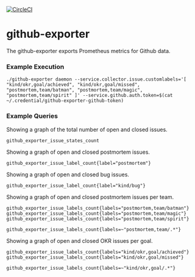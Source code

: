 [![CircleCI](https://circleci.com/gh/giantswarm/github-exporter.svg?&style=shield)](https://circleci.com/gh/giantswarm/github-exporter)

# github-exporter

The github-exporter exports Prometheus metrics for Github data.



### Example Execution

```
./github-exporter daemon --service.collector.issue.customlabels='[ "kind/okr,goal/achieved", "kind/okr,goal/missed", "postmortem,team/batman", "postmortem,team/magic", "postmortem,team/spirit" ]' --service.github.auth.token=$(cat ~/.credential/github-exporter-github-token)
```



### Example Queries

Showing a graph of the total number of open and closed issues.

```
github_exporter_issue_states_count
```

Showing a graph of open and closed postmortem issues.

```
github_exporter_issue_label_count{label="postmortem"}
```

Showing a graph of open and closed bug issues.

```
github_exporter_issue_label_count{label="kind/bug"}
```

Showing a graph of open and closed postmortem issues per team.

```
github_exporter_issue_labels_count{labels="postmortem,team/batman"}
github_exporter_issue_labels_count{labels="postmortem,team/magic"}
github_exporter_issue_labels_count{labels="postmortem,team/spirit"}
```

```
github_exporter_issue_labels_count{labels=~"postmortem,team/.*"}
```

Showing a graph of open and closed OKR issues per goal.

```
github_exporter_issue_labels_count{labels="kind/okr,goal/achieved"}
github_exporter_issue_labels_count{labels="kind/okr,goal/missed"}
```

```
github_exporter_issue_labels_count{labels=~"kind/okr,goal/.*"}
```
